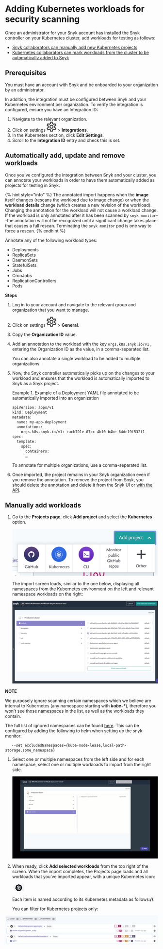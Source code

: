 # Adding Kubernetes workloads for security scanning

Once an administrator for your Snyk account has installed the Snyk controller on your Kubernetes cluster, add workloads for testing as follows:

* [Snyk collaborators can manually add new Kubernetes projects](https://support.snyk.io/hc/en-us/articles/360003947117-Adding-Kubernetes-workloads-for-security-scanning#UUID-70ce2ab5-fca2-c9e5-6b8f-d6920240a073)
* [Kubernetes collaborators can mark workloads from the cluster to be automatically added to Snyk](https://support.snyk.io/hc/en-us/articles/360003947117-Adding-Kubernetes-workloads-for-security-scanning#UUID-38239f46-6777-97c6-61a1-2074ff981f65)

## Prerequisites

You must have an account with Snyk and be onboarded to your organization by an administrator.

In addition, the integration must be configured between Snyk and your Kubernetes environment per organization. To verify the integration is configured, ensure you have an Integration ID:

1. Navigate to the relevant organization.
2. Click on settings ![cog\_icon.png](../../../.gitbook/assets/cog_icon.png) &gt; **Integrations**.
3. In the Kubernetes section, click **Edit Settings**.
4. Scroll to the **Integration ID** entry and check this is set.

## Automatically add, update and remove workloads

Once you’ve configured the integration between Snyk and your cluster, you can annotate your workloads in order to have them automatically added as projects for testing in Snyk.

{% hint style="info" %}
The annotated import happens when the **image** itself changes \(rescans the workload due to image change\) or when the **workload details** change \(which creates a new revision of the workload\). Changing the annotation for the workload will not cause a workload change.  
If the workload is only annotated after it has been scanned by `snyk monitor`--the annotation will not be recognized until a significant change takes place that causes a full rescan. Terminating the `snyk monitor` pod is one way to force a rescan.
{% endhint %}

Annotate any of the following workload types:

* Deployments
* ReplicaSets
* DaemonSets
* StatefulSets
* Jobs
* CronJobs
* ReplicationControllers
* Pods

**Steps**

1. Log in to your account and navigate to the relevant group and organization that you want to manage.
2. Click on settings ![cog\_icon.png](../../../.gitbook/assets/cog_icon.png) &gt; **General**.
3. Copy the **Organization ID** value.
4. Add an annotation to the workload with the key `orgs.k8s.snyk.io/v1` , entering the Organization ID as the value, in a comma-separated list.

   You can also annotate a single workload to be added to multiple organizations.

5. Now, the Snyk controller automatically picks up on the changes to your workload and ensures that the workload is automatically imported to Snyk as a Snyk project.

   Example 1. Example of a Deployment YAML file annotated to be automatically imported into an organization

   ```text
   apiVersion: apps/v1
   kind: Deployment
   metadata:
     name: my-app-deployment
     annotations:
       orgs.k8s.snyk.io/v1: cacb791e-07cc-4b10-b4be-64de19f532f1
   spec:
     template:
       spec:
         containers:
         …
   ```

   To annotate for multiple organizations, use a comma-separated list.

6. Once imported, the project remains in your Snyk organization even if you remove the annotation. To remove the project from Snyk, you should delete the annotation and delete it from the Snyk UI or [with the API](https://snyk.docs.apiary.io/#reference/projects/individual-project/delete-a-project).

## Manually add workloads

1. Go to the **Projects page**, click **Add project** and select the **Kubernetes** option.

   ![AddWorkspace.png](../../../.gitbook/assets/uuid-619a153d-6c77-f7dc-854c-ff77b3173191-en.png)

   The import screen loads, similar to the one below, displaying all namespaces from the Kubernetes environment on the left and relevant namespace workloads on the right:

   ![ChooseNamespace.png](../../../.gitbook/assets/uuid-3a8568e0-b5a4-34af-d612-83466b206882-en.png)

**NOTE**

We purposely ignore scanning certain namespaces which we believe are internal to Kubernetes \(any namespace starting with _**kube-\***_\), therefore you won't see those namespaces in the list, as well as the workloads they contain.

The full list of ignored namespaces can be found [here](https://github.com/snyk/kubernetes-monitor/blob/master/src/supervisor/watchers/internal-namespaces.ts). This can be configured by adding the following to helm when setting up the snyk-monitor:

```text
   --set excludedNamespaces={kube-node-lease,local-path-storage,some_namespace}
```

1. Select one or multiple namespaces from the left side and for each namespace, select one or multiple workloads to import from the right side.

   ![Select\_namespace.gif](../../../.gitbook/assets/uuid-27db0a60-f18d-5ab0-9215-5a81e467f013-en.gif)

2. When ready, click **Add selected workloads** from the top right of the screen. When the import completes, the Projects page loads and all workloads that you’ve imported appear, with a unique Kubernetes icon:

   ![image4.png](../../../.gitbook/assets/uuid-24e0b69a-01c3-9434-9dac-9b44864bd269-en.png)

   Each item is named according to its Kubernetes metadata as follows:**//**.

   You can filter for Kubernetes projects only:

![](../../../.gitbook/assets/image%20%285%29.png)

